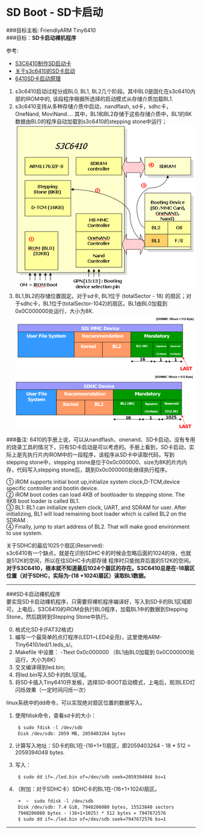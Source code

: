SD Boot - SD卡启动
==================

###目标主板: FriendlyARM Tiny6410   
###目标：**SD卡启动裸机程序**    

参考:     
* [S3C6410制作SD启动卡](http://www.amobbs.com/forum.php?mod=viewthread&tid=3472292)     
* [关于s3c6410的SD卡启动](http://blog.csdn.net/jenkinslee/article/details/7219051)  
* [6410SD卡启动原理](http://www.cnblogs.com/lp1129/articles/3371177.html)

1. s3c6410启动过程分成BL0, BL1, BL2几个阶段。其中BL0是固化在s3c6410内部的IROM中的, 该段程序根据所选择的启动模式从存储介质加载BL1.
2. s3c6410支持从多种存储介质中启动，nandflash, sd卡，sdhc卡，OneNand, MoviNand.... 其中，BL1和BL2存储于这些存储介质中，BL1的8K数据由BL0的程序自动加载到s3c6410的stepping stone中运行；
![boot](images/boot.png "boot")
4. BL1,BL2的存储位置固定。对于sd卡, BL1位于 (totalSector - 18) 的扇区；对于sdhc卡，BL1位于(totalSector-1042)的扇区。BL1由BL0加载到 0x0C000000处运行，大小为8K.
![sd](images/sd-mapping.png "sd-mapping")
![sdhc](images/sdhc-mapping.png "sd-mapping")

###备注: 
6410的手册上说，可以从nandflash、onenand、SD卡启动，没有专用的烧录工具的情况下，只有SD卡启动是可以考虑的。手册上看到，SD卡启动，实际上是先执行片内IROM中的一段程序，该程序从SD卡中读取代码，写到stepping stone中，stepping stone是位于0x0c000000、size为8K的片内内存，代码写入stepping stone后，跳到0x0c000000处继续执行程序。

①  iROM supports initial boot up,initialize system clock,D-TCM,device specific controller and bootin device.     
②  iROM boot codes can load 4KB of bootloader to stepping stone. The 8KB boot loader is called BL1.    
③  BL1: BL1 can initialize system clock, UART, and SDRAM for user. After initializing, BL1 will load remaining boot loader which is called BL2 on the SDRAM .    
④  Finally, jump to start address of BL2. That will make good environment to use system.     

关于SDHC的最后1025个扇区(Reserved):     
s3c6410有一个缺点，就是在识别SDHC卡的时候会忽略后面的1024的块，也就是512K的空间，所以在往SDHC卡内部存储
程序时只能抛弃后面的512K的空间。    
**对于S3C6410，根本就不知道最后1024个扇区的存在。S3C6410总是在-18扇区位置（对于SDHC，实际为-(18
+1024)扇区）读取BL1数据。**   

---- 
###SD卡启动裸机程序    
要实现SD卡启动裸机程序，只需要将裸机程序编译好，写入到SD卡的BL1区域即可。上电后，S3C6410的iROM会执行BL0程序，加载BL1中的数据到Stepping Stone，然后跳转到Stepping Stone中执行。
    
0. 格式化SD卡(FAT32格式)
1. 编写一个最简单的点灯程序(LED1~LED4全亮)，这里使用ARM-Tiny6410/led/1.leds_s/。
2. Makefile 中设置： -Ttext 0x0c000000 （BL1由BL0加载到 0x0C000000处运行，大小为8K）
3. 交叉编译得到led.bin;
4. 将led.bin写入SD卡的BL1区域。
5. 将SD卡插入Tiny6410开发板，选择SD-BOOT启动模式，上电后，观测LED灯闪烁效果（一定时间闪烁一次）

linux系统中的dd命令，可以实现绝对扇区位置的数据写入。      

1. 使用fdisk命令，查看sd卡的大小：    

		$ sudo fdisk -l /dev/sdb  
		Disk /dev/sdb: 2059 MB, 2059403264 bytes  
	
2. 计算写入地址：SD卡的BL1在-(16+1+1)扇区，即2059403264 - 18 * 512 = 2059394048 bytes.
3. 写入：

		$ sudo dd if=./led.bin of=/dev/sdb seek=2059394048 bs=1
4. （附加：对于SDHC卡）SDHC卡的BL1在-(16+1+1024)扇区。

		➜  ~  sudo fdisk -l /dev/sdb
		Disk /dev/sdb: 7.4 GiB, 7948206080 bytes, 15523840 sectors
		7948206080 bytes - (16+1+1025) * 512 bytes = 7947672576
		$ sudo dd if=./led.bin of=/dev/sdb seek=7947672576 bs=1

----




